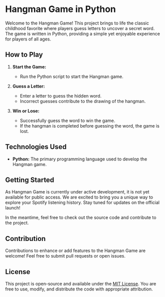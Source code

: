 # Hangman Game in Python

Welcome to the Hangman Game! This project brings to life the classic childhood favorite where players guess letters to uncover a secret word. The game is written in Python, providing a simple yet enjoyable experience for players of all ages.

## How to Play

1. **Start the Game:**
   - Run the Python script to start the Hangman game.

2. **Guess a Letter:**
   - Enter a letter to guess the hidden word.
   - Incorrect guesses contribute to the drawing of the hangman.

3. **Win or Lose:**
   - Successfully guess the word to win the game.
   - If the hangman is completed before guessing the word, the game is lost.

## Technologies Used

- **Python:** The primary programming language used to develop the Hangman game.

## Getting Started

As Hangman Game is currently under active development, it is not yet available for public access. We are excited to bring you a unique way to explore your Spotify listening history. Stay tuned for updates on the official launch!

In the meantime, feel free to check out the source code and contribute to the project. 

## Contribution

Contributions to enhance or add features to the Hangman Game are welcome! Feel free to submit pull requests or open issues.

## License

This project is open-source and available under the [MIT License](LICENSE). You are free to use, modify, and distribute the code with appropriate attribution.
